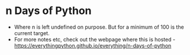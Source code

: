 # n Days of Python

- Where n is left undefined on purpose. But for a minimum of 100 is the current target. 
- For more notes etc, check out the webpage where this is hosted - https://everythingpython.github.io/everything/n-days-of-python
